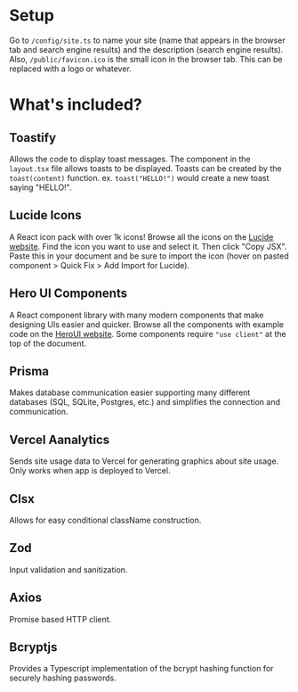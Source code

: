 # Setup

Go to `/config/site.ts` to name your site (name that appears in the browser tab and search engine results) and the description (search engine results). Also, `/public/favicon.ico` is the small icon in the browser tab. This can be replaced with a logo or whatever.

# What's included?

## Toastify

Allows the code to display toast messages. The <ToastContainer /> component in the `layout.tsx` file allows toasts to be displayed. Toasts can be created by the `toast(content)` function. ex. `toast("HELLO!")` would create a new toast saying "HELLO!".

## Lucide Icons

A React icon pack with over 1k icons! Browse all the icons on the [Lucide website](https://lucide.dev/icons). Find the icon you want to use and select it. Then click "Copy JSX". Paste this in your document and be sure to import the icon (hover on pasted component > Quick Fix > Add Import for Lucide).

## Hero UI Components

A React component library with many modern components that make designing UIs easier and quicker. Browse all the components with example code on the [HeroUI website](https://www.heroui.com/docs/components). Some components require `"use client"` at the top of the document.

## Prisma

Makes database communication easier supporting many different databases (SQL, SQLite, Postgres, etc.) and simplifies the connection and communication.

## Vercel Aanalytics

Sends site usage data to Vercel for generating graphics about site usage. Only works when app is deployed to Vercel.

## Clsx

Allows for easy conditional className construction.

## Zod

Input validation and sanitization.

## Axios

Promise based HTTP client.

## Bcryptjs

Provides a Typescript implementation of the bcrypt hashing function for securely hashing passwords.
